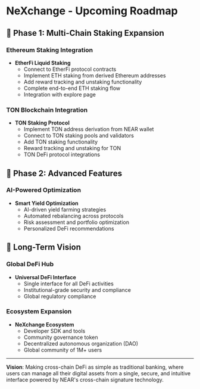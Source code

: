 # NeXchange - Upcoming Roadmap

## 🚀 Phase 1: Multi-Chain Staking Expansion 

### Ethereum Staking Integration
- **EtherFi Liquid Staking**
  - Connect to EtherFi protocol contracts
  - Implement ETH staking from derived Ethereum addresses
  - Add reward tracking and unstaking functionality
  - Complete end-to-end ETH staking flow
  - Integration with explore page

### TON Blockchain Integration
- **TON Staking Protocol**
  - Implement TON address derivation from NEAR wallet
  - Connect to TON staking pools and validators
  - Add TON staking functionality
  - Reward tracking and unstaking for TON
  - TON DeFi protocol integrations



## 🔧 Phase 2: Advanced Features 

### AI-Powered Optimization
- **Smart Yield Optimization**
  - AI-driven yield farming strategies
  - Automated rebalancing across protocols
  - Risk assessment and portfolio optimization
  - Personalized DeFi recommendations



## 🎯 Long-Term Vision 

### Global DeFi Hub
- **Universal DeFi Interface**
  - Single interface for all DeFi activities
  - Institutional-grade security and compliance
  - Global regulatory compliance

### Ecosystem Expansion
- **NeXchange Ecosystem**
  - Developer SDK and tools
  - Community governance token
  - Decentralized autonomous organization (DAO)
  - Global community of 1M+ users

---

**Vision**: Making cross-chain DeFi as simple as traditional banking, where users can manage all their digital assets from a single, secure, and intuitive interface powered by NEAR's cross-chain signature technology.
